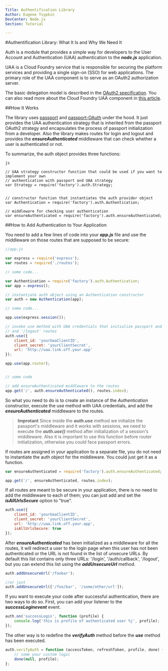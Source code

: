 ```yaml
---
Title: Authentification Library
Author: Eugene Tsypkin
DevCenter: Node.js
Section: Tutorial

---
```


#Authentification Library: What It Is and Why We Need It 

Auth is a module that provides a simple way for developers to the User Account and Authentication (UAA) authentication to the ***node.js*** application.

UAA is a Cloud Foundry service that is responsible for securing the platform services and providing a single sign-on (SSO) for web applications. The primary role of the UAA component is to serve as an OAuth2 authorization server. 

The basic delegation model is described in the [OAuth2 specification](http://tools.ietf.org/html/draft-ietf-oauth-v2). You can also read more about the Cloud Foundry UAA component in [this article](http://blog.cloudfoundry.com/2012/07/23/introducing-the-uaa-and-security-for-cloud-foundry/).

##How It Works

The library uses [passport](http://passportjs.org/) and [passport-OAuth](https://github.com/jaredhanson/passport-oauth) under the hood. It just provides the UAA authentication strategy that is inherited from the passport OAuth2 strategy and encapsulates the process of passport initialization from a developer. Also the library makes routes for login and logout and provides the ***ensureAuthenticated*** middleware  that can check whether a user is authenticated or not.

To summarize, the auth object provides three functions:

```
js

// UAA strategy constructor function that could be used if you want to implement your own 
// authentication with passport and UAA strategy
var Strategy = require('factory').auth.Strategy;


// constructor function that instantiates the auth provider object
var Authentication = require('factory').auth.Authentication;

// middleware for checking user authentication
var ensureAuthenticated = require('factory').auth.ensureAuthenticated;
```

##How to Add Authentication to Your Application

You need to add a few lines of code into your ***app.js*** file and use the middleware on those routes that are supposed to be secure:

```js
//app.js

var express = require('express');
var routes = require('./routes');

// some code...

var Authentication = require('factory').auth.Authentication;
var app = express();

// instantiate auth object using an Authentication constructor
var auth = new Authentication(app);

// some code... 

app.use(express.session());

// invoke use method with UAA credentials that initialize passport and makes '/login'
// and '/logout' routes 
auth.use({
    client_id: 'yourUaaClientID',
    client_secret: 'yourClientSecret',
    url: 'http://uaa.link.off.your.app'
});

app.use(app.router);


// some code

// add ensureAuthenticated middleware to the routes 
app.get('/', auth.ensureAuthenticated(), routes.index);

```
So what you need to do is to create an instance of the *Authentication* constructor, execute the use method with UAA credentials, and add the ***ensureAuthenticated*** middleware to the routes.

>**Improtant** Since inside the ***auth.use*** method we initialize the passport's middleware and it works with sessions, we need to execute the ***auth.use()*** method after initialization of a session's middleware. Also it is important to use this function before router initialization, otherwise you could face passport errors. 

If routes are assigned in your application to a separate file, you do not need to instantiate the auth object for the middleware. You could just get it as a function.

```js
var ensureAuthenticated = require('factory').auth.ensureAuthenticated;

app.get('/', ensureAuthenticated, routes.index);

```

If all routes are meant to be secure in your application, there is no need to add the middleware to each of them; you can just add and set the ***isAllUrlsSecure*** option to "true".

```js
auth.use({
    client_id: 'yourUaaClientID',
    client_secret: 'yourClientSecret',
    url: 'http://uaa.link.off.your.app',
    isAllUrlsSecure: true
});

```

After ***ensureAuthenticated*** has been initialized as a middleware for all the routes, it will redirect a user to the login page when this user has not been authenticated or the URL is not found in the list of unsecure URLs. By default this list contains only three URLs: '/login', '/auth/callback', '/logout', but you can extend this list using the ***addUnsecureUrl*** method.

```js
auth.addUnsecureUrl('/foobar');

//or just
auth.addUnsecureUrl(['/foo/bar', '/some/other/url']);

```
If you want to execute your code after successful authentication, there are two ways to do so. First, you can add your listener to the ***successLoginevent*** event.

```js
auth.on('successLogin', function (profile) {
    console.log('this is profile of authenticated user %j', profile);
});

```
The other way is to redefine the ***verifyAuth*** method before the ***use*** method has been executed.

```js
auth.verifyAuth = function (accessToken, refreshToken, profile, done) {
    // some your custom logic
    done(null, profile);
};

```

